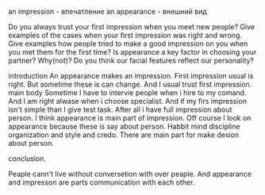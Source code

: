 an   impression - впечатление
an appearance - внешний вид

Do you always trust your first impression when you meet new people?
Give examples of the cases when your first impression was right and wrong.
Give examples how people tried to make a good impression on you when you met them for the first time?
Is appearance a key factor in choosing your partner? Why(not)?
Do you think our facial features reflect our personality?


introduction
An appearance makes an impression. 
First impression usual is right. 
But sometime these is can change.
And I usual trust first impression.
main body
Sometime I have to intervie people when i hire to my comand. 
And I am right alwase when i choose specialist.
And if my firs impression isn't simple than I give test task. 
After all i have full impression about person.
I think appearance is main part of impression. 
Off course I look on appearance because these is say about person.
Habbit mind discipline organization and style and credo. 
There are main part for make desion about person.

conclusion.

Peaple cann't live without conversetion with over peaple.
And appearance and impresson are parts communication with each other. 